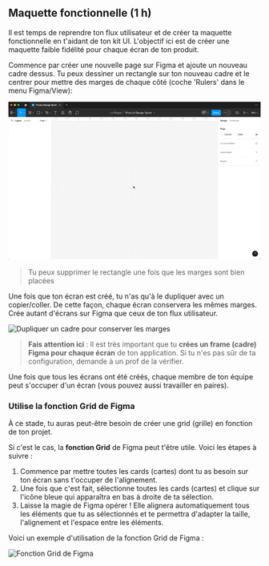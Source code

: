 ## Maquette fonctionnelle (1 h)

Il est temps de reprendre ton flux utilisateur et de créer ta maquette fonctionnelle en t'aidant de ton kit UI. L'objectif ici est de créer une maquette faible fidélité pour chaque écran de ton produit.

Commence par créer une nouvelle page sur Figma et ajoute un nouveau cadre dessus. Tu peux dessiner un rectangle sur ton nouveau cadre et le centrer pour mettre des marges de chaque côté (coche 'Rulers' dans le menu Figma/View):

![Ajouter des marges de chaque côté du cadre](https://raw.githubusercontent.com/lewagon/fullstack-images/master/frontend/pds_wireframe_create_frame_with_margins.gif)

> Tu peux supprimer le rectangle une fois que les marges sont bien placées

Une fois que ton écran est créé, tu n'as qu'à le dupliquer avec un copier/coller. De cette façon, chaque écran conservera les mêmes marges. Crée autant d'écrans sur Figma que ceux de ton flux utilisateur.

![Dupliquer un cadre pour conserver les marges](https://raw.githubusercontent.com/lewagon/fullstack-images/master/frontend/pds_wireframe_duplicate_screen.gif)

> **Fais attention ici** : Il est très important que tu **crées un frame (cadre) Figma pour chaque écran** de ton application. Si tu n'es pas sûr de ta configuration, demande à un prof de la vérifier.

Une fois que tous les écrans ont été créés, chaque membre de ton équipe peut s'occuper d'un écran (vous pouvez aussi travailler en paires).

### Utilise la fonction Grid de Figma

À ce stade, tu auras peut-être besoin de créer une grid (grille) en fonction de ton projet.

Si c'est le cas, la **fonction Grid** de Figma peut t'être utile. Voici les étapes à suivre :

1. Commence par mettre toutes les cards (cartes) dont tu as besoin sur ton écran sans t'occuper de l'alignement.
1. Une fois que c'est fait, sélectionne toutes les cards (cartes) et clique sur l'icône bleue qui apparaîtra en bas à droite de ta sélection.
1. Laisse la magie de Figma opérer ! Elle alignera automatiquement tous les éléments que tu as sélectionnés et te permettra d'adapter la taille, l'alignement et l'espace entre les éléments.

Voici un exemple d'utilisation de la fonction Grid de Figma :

![Fonction Grid de Figma](https://raw.githubusercontent.com/lewagon/fullstack-images/master/frontend/pds_wireframe_grid.gif)
